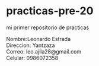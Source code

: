 # practicas-pre-20
mi primer repositorio de practicas

<div id="superiorIzquierda" class="formato">Nombre:Leonardo Estrada</div>
<div id="superiorDerecha"   class="formato">Direccion: Yantzaza</div>
<div id="inferiorIzquierda" class="formato" >Correo: leo.ajila28@gmail.com</div>
<div id="" class="formato" >Celular: 0986072358 </div>
